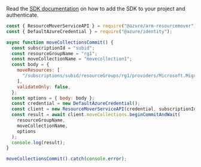 Read the [SDK documentation](https://github.com/Azure/azure-sdk-for-js/blob/%40azure%2Farm-resourcemover_2.0.1/sdk/resourcemover/arm-resourcemover/README.md) on how to add the SDK to your project and authenticate.

```javascript
const { ResourceMoverServiceAPI } = require("@azure/arm-resourcemover");
const { DefaultAzureCredential } = require("@azure/identity");

async function moveCollectionsCommit() {
  const subscriptionId = "subid";
  const resourceGroupName = "rg1";
  const moveCollectionName = "movecollection1";
  const body = {
    moveResources: [
      "/subscriptions/subid/resourceGroups/rg1/providers/Microsoft.Migrate/MoveCollections/movecollection1/MoveResources/moveresource1",
    ],
    validateOnly: false,
  };
  const options = { body: body };
  const credential = new DefaultAzureCredential();
  const client = new ResourceMoverServiceAPI(credential, subscriptionId);
  const result = await client.moveCollections.beginCommitAndWait(
    resourceGroupName,
    moveCollectionName,
    options
  );
  console.log(result);
}

moveCollectionsCommit().catch(console.error);
```
